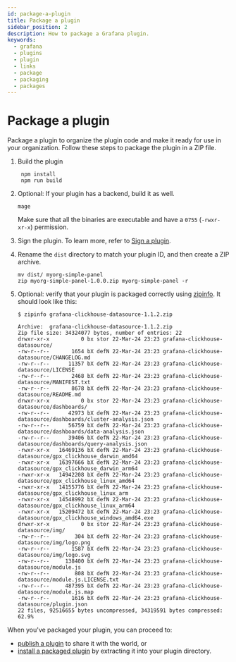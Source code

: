 ```yaml
---
id: package-a-plugin
title: Package a plugin
sidebar_position: 2
description: How to package a Grafana plugin.
keywords:
  - grafana
  - plugins
  - plugin
  - links
  - package
  - packaging
  - packages
---
```


# Package a plugin

Package a plugin to organize the plugin code and make it ready for use in your organization. Follow these steps to package the plugin in a ZIP file.

1. Build the plugin

   ```shell npm2yarn
    npm install
    npm run build
   ```

2. Optional: If your plugin has a backend, build it as well.

   ```
   mage
   ```

   Make sure that all the binaries are executable and have a `0755` (`-rwxr-xr-x`) permission.

3. Sign the plugin. To learn more, refer to [Sign a plugin](./sign-a-plugin.md).

4. Rename the `dist` directory to match your plugin ID, and then create a ZIP archive.

   ```
   mv dist/ myorg-simple-panel
   zip myorg-simple-panel-1.0.0.zip myorg-simple-panel -r
   ```

5. Optional: verify that your plugin is packaged correctly using [zipinfo](https://linux.die.net/man/1/zipinfo).
   It should look like this:

   ```shell
   $ zipinfo grafana-clickhouse-datasource-1.1.2.zip

   Archive:  grafana-clickhouse-datasource-1.1.2.zip
   Zip file size: 34324077 bytes, number of entries: 22
   drwxr-xr-x          0 bx stor 22-Mar-24 23:23 grafana-clickhouse-datasource/
   -rw-r--r--       1654 bX defN 22-Mar-24 23:23 grafana-clickhouse-datasource/CHANGELOG.md
   -rw-r--r--      11357 bX defN 22-Mar-24 23:23 grafana-clickhouse-datasource/LICENSE
   -rw-r--r--       2468 bX defN 22-Mar-24 23:23 grafana-clickhouse-datasource/MANIFEST.txt
   -rw-r--r--       8678 bX defN 22-Mar-24 23:23 grafana-clickhouse-datasource/README.md
   drwxr-xr-x          0 bx stor 22-Mar-24 23:23 grafana-clickhouse-datasource/dashboards/
   -rw-r--r--      42973 bX defN 22-Mar-24 23:23 grafana-clickhouse-datasource/dashboards/cluster-analysis.json
   -rw-r--r--      56759 bX defN 22-Mar-24 23:23 grafana-clickhouse-datasource/dashboards/data-analysis.json
   -rw-r--r--      39406 bX defN 22-Mar-24 23:23 grafana-clickhouse-datasource/dashboards/query-analysis.json
   -rwxr-xr-x   16469136 bX defN 22-Mar-24 23:23 grafana-clickhouse-datasource/gpx_clickhouse_darwin_amd64
   -rwxr-xr-x   16397666 bX defN 22-Mar-24 23:23 grafana-clickhouse-datasource/gpx_clickhouse_darwin_arm64
   -rwxr-xr-x   14942208 bX defN 22-Mar-24 23:23 grafana-clickhouse-datasource/gpx_clickhouse_linux_amd64
   -rwxr-xr-x   14155776 bX defN 22-Mar-24 23:23 grafana-clickhouse-datasource/gpx_clickhouse_linux_arm
   -rwxr-xr-x   14548992 bX defN 22-Mar-24 23:23 grafana-clickhouse-datasource/gpx_clickhouse_linux_arm64
   -rwxr-xr-x   15209472 bX defN 22-Mar-24 23:23 grafana-clickhouse-datasource/gpx_clickhouse_windows_amd64.exe
   drwxr-xr-x          0 bx stor 22-Mar-24 23:23 grafana-clickhouse-datasource/img/
   -rw-r--r--        304 bX defN 22-Mar-24 23:23 grafana-clickhouse-datasource/img/logo.png
   -rw-r--r--       1587 bX defN 22-Mar-24 23:23 grafana-clickhouse-datasource/img/logo.svg
   -rw-r--r--     138400 bX defN 22-Mar-24 23:23 grafana-clickhouse-datasource/module.js
   -rw-r--r--        808 bX defN 22-Mar-24 23:23 grafana-clickhouse-datasource/module.js.LICENSE.txt
   -rw-r--r--     487395 bX defN 22-Mar-24 23:23 grafana-clickhouse-datasource/module.js.map
   -rw-r--r--       1616 bX defN 22-Mar-24 23:23 grafana-clickhouse-datasource/plugin.json
   22 files, 92516655 bytes uncompressed, 34319591 bytes compressed:  62.9%
   ```

When you've packaged your plugin, you can proceed to:

- [publish a plugin](./publish-or-update-a-plugin.md) to share it with the world, or
- [install a packaged plugin](https://grafana.com/docs/grafana/latest/administration/plugin-management/#install-a-packaged-plugin) by extracting it into your plugin directory.
